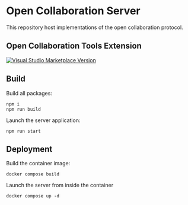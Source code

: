 # Open Collaboration Server

This repository host implementations of the open collaboration protocol.

## Open Collaboration Tools Extension

[![Visual Studio Marketplace Version](https://img.shields.io/visual-studio-marketplace/v/typefox.open-collaboration-tools?label=VS-Code%20Marketplace)](https://marketplace.visualstudio.com/items?itemName=typefox.open-collaboration-tools)

## Build

Build all packages:

```shell
npm i
npm run build
```

Launch the server application:

```shell
npm run start
```

## Deployment

Build the container image:

```shell
docker compose build
```

Launch the server from inside the container

```shell
docker compose up -d
```
